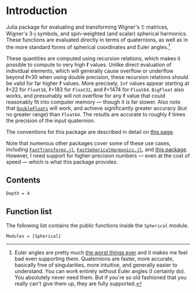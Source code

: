 # Introduction

Julia package for evaluating and transforming Wigner's 𝔇 matrices, Wigner's 3-j symbols, and
spin-weighted (and scalar) spherical harmonics.  These functions are evaluated directly in terms of
quaternions, as well as in the more standard forms of spherical coordinates and Euler
angles.[^1]

These quantities are computed using recursion relations, which makes it possible to compute to very
high ℓ values.  Unlike direct evaluation of individual elements, which will generally cause overflow
or underflow beyond ℓ≈30 when using double precision, these recursion relations should be valid for
far higher ℓ values.  More precisely, `Inf` values appear starting at ℓ=22 for `Float16`, ℓ=183 for
`Float32`, and ℓ=1474 for `Float64`.  `BigFloat` also works, and presumably will not overflow for
any ℓ value that could reasonably fit into computer memory — though it is far slower.  Also note
that [`DoubleFloats`](https://github.com/JuliaMath/DoubleFloats.jl) will work, and achieve
significantly greater accuracy (but no greater range) than `Float64`.  The results are accurate to
roughly ℓ times the precision of the input quaternion.

The conventions for this package are described in detail on [this
page](http://moble.github.io/spherical/).

Note that numerous other packages cover some of these use cases, including
[`FastTransforms.jl`](https://JuliaApproximation.github.io/JuliaApproximation/FastTransforms.jl/),
[`FastSphericalHarmonics.jl`](https://eschnett.github.io/FastSphericalHarmonics.jl/), and [this
package](https://github.com/Jutho/WignerSymbols.jl).  However, I need support for higher-precision
numbers — even at the cost of speed — which is what this package provides.


## Contents

```@contents
Depth = 4
```

## Function list

The following list contains the public functions inside the `Spherical` module.

```@index
Modules = [Spherical]
```


[^1]:
    Euler angles are pretty much [the worst things
    ever](http://moble.github.io/spherical/#euler-angles) and it makes me feel bad even supporting
    them.  Quaternions are faster, more accurate, basically free of singularities, more intuitive,
    and generally easier to understand.  You can work entirely without Euler angles (I certainly
    do).  You absolutely never need them.  But if you're so old fashioned that you really can't give
    them up, they are fully supported.
